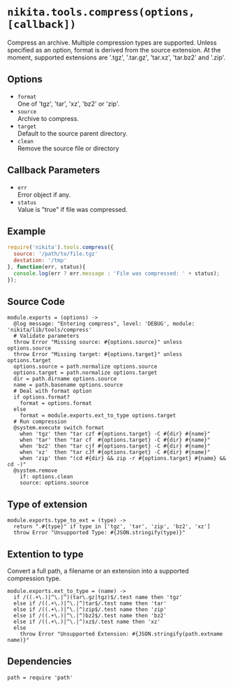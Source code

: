 
# `nikita.tools.compress(options, [callback])`

Compress an archive. Multiple compression types are supported. Unless
specified as an option, format is derived from the source extension. At the
moment, supported extensions are '.tgz', '.tar.gz', 'tar.xz', 'tar.bz2' and '.zip'.

## Options

* `format`   
  One of 'tgz', 'tar', 'xz', 'bz2' or 'zip'.   
* `source`   
  Archive to compress.   
* `target`   
  Default to the source parent directory.   
* `clean`   
  Remove the source file or directory

## Callback Parameters

* `err`   
  Error object if any.   
* `status`   
  Value is "true" if file was compressed.   

## Example

```javascript
require('nikita').tools.compress({
  source: '/path/to/file.tgz'
  destation: '/tmp'
}, function(err, status){
  console.log(err ? err.message : 'File was compressed: ' + status);
});
```

## Source Code

    module.exports = (options) ->
      @log message: "Entering compress", level: 'DEBUG', module: 'nikita/lib/tools/compress'
      # Validate parameters
      throw Error "Missing source: #{options.source}" unless options.source
      throw Error "Missing target: #{options.target}" unless options.target
      options.source = path.normalize options.source
      options.target = path.normalize options.target
      dir = path.dirname options.source
      name = path.basename options.source
      # Deal with format option
      if options.format?
        format = options.format
      else
        format = module.exports.ext_to_type options.target
      # Run compression
      @system.execute switch format
        when 'tgz' then "tar czf #{options.target} -C #{dir} #{name}"
        when 'tar' then "tar cf  #{options.target} -C #{dir} #{name}"
        when 'bz2' then "tar cjf #{options.target} -C #{dir} #{name}"
        when 'xz'  then "tar cJf #{options.target} -C #{dir} #{name}"
        when 'zip' then "(cd #{dir} && zip -r #{options.target} #{name} && cd -)"
      @system.remove
        if: options.clean
        source: options.source

## Type of extension

    module.exports.type_to_ext = (type) ->
      return ".#{type}" if type in ['tgz', 'tar', 'zip', 'bz2', 'xz']
      throw Error "Unsupported Type: #{JSON.stringify(type)}"

## Extention to type

Convert a full path, a filename or an extension into a supported compression 
type.

    module.exports.ext_to_type = (name) ->
      if /((.+\.)|^\.|^)(tar\.gz|tgz)$/.test name then 'tgz'
      else if /((.+\.)|^\.|^)tar$/.test name then 'tar'
      else if /((.+\.)|^\.|^)zip$/.test name then 'zip'
      else if /((.+\.)|^\.|^)bz2$/.test name then 'bz2'
      else if /((.+\.)|^\.|^)xz$/.test name then 'xz'
      else
        throw Error "Unsupported Extension: #{JSON.stringify(path.extname name)}"

## Dependencies

    path = require 'path'
